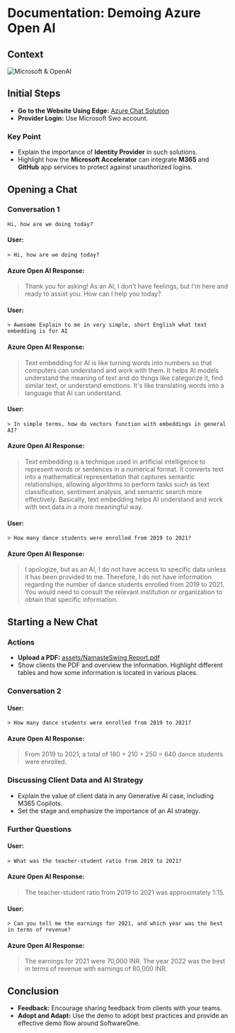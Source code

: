 # Documentation: Demoing Azure Open AI

## Context
![Microsoft & OpenAI]([URL](https://github.com/schneutzi-81/demodocu/blob/main/assets/Slide8.JPG))

## Initial Steps
- **Go to the Website Using Edge:** [Azure Chat Solution](https://azurechat-solution-webapp-kmyjikjxtw44g.azurewebsites.net/)
- **Provider Login:** Use Microsoft Swo account.

### Key Point
- Explain the importance of **Identity Provider** in such solutions.
- Highlight how the **Microsoft Accelerator** can integrate **M365** and **GitHub** app services to protect against unauthorized logins.

## Opening a Chat

### Conversation 1

```plaintext
Hi, how are we doing today?
```

#### User:
```plaintext
> Hi, how are we doing today?
```

#### Azure Open AI Response:
> Thank you for asking! As an AI, I don't have feelings, but I'm here and ready to assist you. How can I help you today?

#### User:
```plaintext
> Awesome Explain to me in very simple, short English what text embedding is for AI
```

#### Azure Open AI Response:
> Text embedding for AI is like turning words into numbers so that computers can understand and work with them. It helps AI models understand the meaning of text and do things like categorize it, find similar text, or understand emotions. It's like translating words into a language that AI can understand.

#### User:
```plaintext
> In simple terms, how do vectors function with embeddings in general AI?
```

#### Azure Open AI Response:
> Text embedding is a technique used in artificial intelligence to represent words or sentences in a numerical format. It converts text into a mathematical representation that captures semantic relationships, allowing algorithms to perform tasks such as text classification, sentiment analysis, and semantic search more effectively. Basically, text embedding helps AI understand and work with text data in a more meaningful way.

#### User:
```plaintext
> How many dance students were enrolled from 2019 to 2021?
```

#### Azure Open AI Response:
> I apologize, but as an AI, I do not have access to specific data unless it has been provided to me. Therefore, I do not have information regarding the number of dance students enrolled from 2019 to 2021. You would need to consult the relevant institution or organization to obtain that specific information.

## Starting a New Chat

### Actions
- **Upload a PDF:** [assets/NamasteSwing Report.pdf](#)
- Show clients the PDF and overview the information. Highlight different tables and how some information is located in various places.

### Conversation 2

#### User:
```plaintext
> How many dance students were enrolled from 2019 to 2021?
```

#### Azure Open AI Response:
> From 2019 to 2021, a total of 180 + 210 + 250 = 640 dance students were enrolled.

### Discussing Client Data and AI Strategy

- Explain the value of client data in any Generative AI case, including M365 Copilots.
- Set the stage and emphasize the importance of an AI strategy.

### Further Questions

#### User:
```plaintext
> What was the teacher-student ratio from 2019 to 2021?
```

#### Azure Open AI Response:

> The teacher-student ratio from 2019 to 2021 was approximately 1:15.

#### User:
```plaintext
> Can you tell me the earnings for 2021, and which year was the best in terms of revenue?
```

#### Azure Open AI Response:
> The earnings for 2021 were 70,000 INR. The year 2022 was the best in terms of revenue with earnings of 80,000 INR.

## Conclusion

- **Feedback:** Encourage sharing feedback from clients with your teams.
- **Adopt and Adapt:** Use the demo to adopt best practices and provide an effective demo flow around SoftwareOne.
